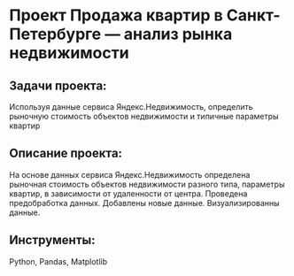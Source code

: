 # Проект Продажа квартир в Санкт-Петербурге — анализ рынка недвижимости

## Задачи проекта:

Используя данные сервиса Яндекс.Недвижимость, определить рыночную стоимость объектов 
недвижимости и типичные параметры квартир

## Описание проекта:

На основе данных сервиса Яндекс.Недвижимость определена рыночная стоимость
объектов недвижимости разного типа, параметры квартир, в зависимости от
удаленности от центра. Проведена предобработка данных. Добавлены новые данные.
Визуализированны данные.

## Инструменты:

Python, Pandas, Matplotlib
